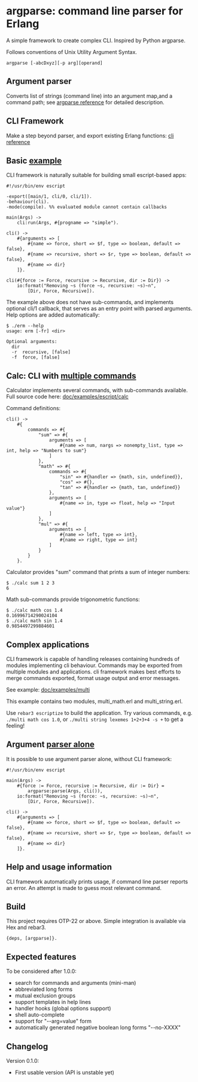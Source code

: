 # argparse: command line parser for Erlang

A simple framework to create complex CLI. Inspired by Python argparse.

Follows conventions of  Unix Utility Argument Syntax.

    argparse [-abcDxyz][-p arg][operand]

## Argument parser
Converts list of strings (command line) into an argument map,and a
command path; see [argparse reference](doc/ARGPARSE.md) for detailed description.

## CLI Framework
Make a step beyond parser, and export existing Erlang functions: [cli reference](doc/CLI.md)


## Basic [example](doc/examples/escript/simple)

CLI framework is naturally suitable for building small escript-based apps:

    #!/usr/bin/env escript
    
    -export([main/1, cli/0, cli/1]).
    -behaviour(cli).
    -mode(compile). %% evaluated module cannot contain callbacks
    
    main(Args) ->
        cli:run(Args, #{progname => "simple").
    
    cli() ->
        #{arguments => [
            #{name => force, short => $f, type => boolean, default => false},
            #{name => recursive, short => $r, type => boolean, default => false},
            #{name => dir}
        ]}.
    
    cli(#{force := Force, recursive := Recursive, dir := Dir}) ->
        io:format("Removing ~s (force ~s, recursive: ~s)~n",
            [Dir, Force, Recursive]).

The example above does not have sub-commands, and implements optional cli/1
callback, that serves as an entry point with parsed arguments. Help options are
added automatically:

    $ ./erm --help
    usage: erm [-fr] <dir>

    Optional arguments:
      dir
      -r  recursive, [false]
      -f  force, [false]


## Calc: CLI with [multiple commands](doc/examples/escript/calc)

Calculator implements several commands, with sub-commands available. Full
source code here: [doc/examples/escript/calc](doc/examples/escript/calc)

Command definitions:

    cli() ->
        #{
            commands => #{
                "sum" => #{
                    arguments => [
                        #{name => num, nargs => nonempty_list, type => int, help => "Numbers to sum"}
                    ]
                },
                "math" => #{
                    commands => #{
                        "sin" => #{handler => {math, sin, undefined}},
                        "cos" => #{},
                        "tan" => #{handler => {math, tan, undefined}}
                    },
                    arguments => [
                        #{name => in, type => float, help => "Input value"}
                    ]
                },
                "mul" => #{
                    arguments => [
                        #{name => left, type => int},
                        #{name => right, type => int}
                    ]
                }
            }
        }.

Calculator provides "sum" command that prints a sum of integer numbers:

    $ ./calc sum 1 2 3
    6

Math sub-commands provide trigonometric functions:

    $ ./calc math cos 1.4
    0.16996714290024104
    $ ./calc math sin 1.4
    0.9854497299884601

## Complex applications

CLI framework is capable of handling releases containing hundreds of modules
implementing cli behaviour. Commands may be exported from multiple modules and
applications. cli framework makes best efforts to merge commands exported,
format usage output and error messages.

See example: [doc/examples/multi](doc/examples/multi)

This example contains two modules, multi_math.erl and multi_string.erl.

Use ```rebar3 escriptize``` to build the application. Try various commands,
e.g. ```./multi math cos 1.0```, or ```./multi string lexemes 1+2+3+4 -s +```
to get a feeling!

## Argument [parser alone](doc/examples/escript/erm)

It is possible to use argument parser alone, without CLI framework:

    #!/usr/bin/env escript
    
    main(Args) ->
        #{force := Force, recursive := Recursive, dir := Dir} =
            argparse:parse(Args, cli()),
        io:format("Removing ~s (force: ~s, recursive: ~s)~n",
            [Dir, Force, Recursive]).
        
    cli() ->
        #{arguments => [
            #{name => force, short => $f, type => boolean, default => false},
            #{name => recursive, short => $r, type => boolean, default => false},
            #{name => dir}
        ]}.

## Help and usage information
CLI framework automatically prints usage, if command line parser reports an
error. An attempt is made to guess most relevant command.


## Build
This project requires OTP-22 or above. Simple integration is available via Hex and
rebar3.

    {deps, [argparse]}.

## Expected features

To be considered after 1.0.0:
* search for commands and arguments (mini-man)
* abbreviated long forms
* mutual exclusion groups
* support templates in help lines
* handler hooks (global options support)
* shell auto-complete
* support for "--arg=value" form
* automatically generated negative boolean long forms "--no-XXXX"

## Changelog

Version 0.1.0:
 * First usable version (API is unstable yet)
